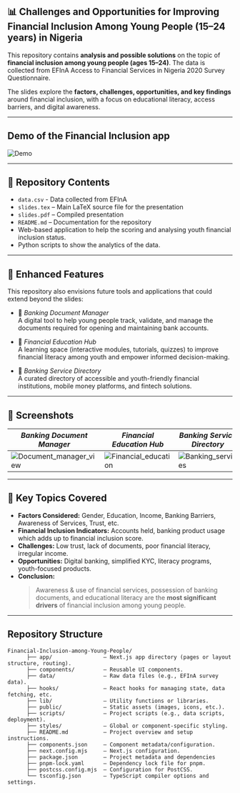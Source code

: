 ## 📊 Challenges and Opportunities for Improving Financial Inclusion Among Young People (15–24 years) in Nigeria

This repository contains **analysis and possible solutions** on the topic of **financial inclusion among young people (ages 15–24)**.  The data is collected from EFInA Access to Financial Services in Nigeria 2020 Survey Questionnaire. 

The slides explore the **factors, challenges, opportunities, and key findings** around financial inclusion, with a focus on educational literacy, access barriers, and digital awareness.  

---
## Demo of the Financial Inclusion app 

![Demo](https://github.com/Horlar-1st/Financial-Inclusion-among-Young-People/blob/main/financial_inclusion_demo1.gif)

---
## 📂 Repository Contents
- `data.csv` - Data collected from EFInA
- `slides.tex` – Main LaTeX source file for the presentation
- `slides.pdf` – Compiled presentation
- `README.md` – Documentation for the repository 
- Web-based application to help the scoring and analysing youth financial inclusion status.
- Python scripts to show the analytics of the data.
 
---

## 🌟 Enhanced Features
This repository also envisions future tools and applications that could extend beyond the slides:

* 🧠 *Banking Document Manager*  
  A digital tool to help young people track, validate, and manage the documents required for opening and maintaining bank accounts.  

* 🔐 *Financial Education Hub*  
  A learning space (interactive modules, tutorials, quizzes) to improve financial literacy among youth and empower informed decision-making.  

* 🧮 *Banking Service Directory*  
  A curated directory of accessible and youth-friendly financial institutions, mobile money platforms, and fintech solutions.  

---
## 📸 Screenshots

| *Banking Document Manager*                                                                        | *Financial Education Hub*                                                                                 | *Banking Service Directory*                                                                              |
| ---------------------------------------------------------------------------------------- | -------------------------------------------------------------------------------------- | ------------------------------------------------------------------------------------------ |
| ![Document_manager_view]([https://github.com/ChantelleAA/judging_criteria/blob/main/judge_view1.png](https://github.com/Horlar-1st/Financial-Inclusion-among-Young-People/blob/main/document_manager.png)) | ![Financial_education]([https://github.com/ChantelleAA/judging_criteria/blob/main/results_view.png](https://github.com/Horlar-1st/Financial-Inclusion-among-Young-People/blob/main/financial_education.png)) | ![Banking_services]([https://github.com/ChantelleAA/judging_criteria/blob/main/public_judge_view.png](https://github.com/Horlar-1st/Financial-Inclusion-among-Young-People/blob/main/Banking_service.png)) |

---

## 📝 Key Topics Covered
- **Factors Considered:** Gender, Education, Income, Banking Barriers, Awareness of Services, Trust, etc.  
- **Financial Inclusion Indicators:** Accounts held, banking product usage which adds up to financial inclusion score.  
- **Challenges:** Low trust, lack of documents, poor financial literacy, irregular income.  
- **Opportunities:** Digital banking, simplified KYC, literacy programs, youth-focused products.  
- **Conclusion:**  
  > Awareness & use of financial services, possession of banking documents, and educational literacy are the **most significant drivers** of financial inclusion among young people.  

---

##  Repository Structure
```
Financial-Inclusion-among-Young-People/
      ├── app/                – Next.js app directory (pages or layout structure, routing).
      ├── components/         – Reusable UI components.
      ├── data/               – Raw data files (e.g., EFInA survey data).
      ├── hooks/              – React hooks for managing state, data fetching, etc.
      ├── lib/                – Utility functions or libraries.
      ├── public/             – Static assets (images, icons, etc.).
      ├── scripts/            – Project scripts (e.g., data scripts, deployment).
      ├── styles/             – Global or component-specific styling.
      ├── README.md           – Project overview and setup instructions.
      ├── components.json     – Component metadata/configuration.
      ├── next.config.mjs     – Next.js configuration.
      ├── package.json        – Project metadata and dependencies
      ├── pnpm-lock.yaml      – Dependency lock file for pnpm.
      ├── postcss.config.mjs  – Configuration for PostCSS.
      └── tsconfig.json       – TypeScript compiler options and settings.
```

